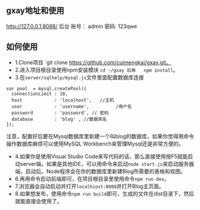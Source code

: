 

## gxay地址和使用
http://127.0.0.1:8088/
后台
账号： admin  密码: 123qwe


## 如何使用
+ 1.Clone项目 `git clone https://github.com/cuimengkai/gxay.git。
+ 2.进入项目根目录使用npm安装模块 `cd ~/gxay 后再   npm install`。
+ 3.在`server/sqlhelp/mysql.js`文件里面配置数据库连接
```
var pool  = mysql.createPool({  
  connectionLimit : 10,  
  host            : 'localhost',   //主机
  user            : 'username',          /用户名
  password        : 'password', // 密码
  database        : 'blog' , //数据库名
});  
```
注意，配置好后要在Mysql数据库里新建一个叫blog的数据库，如果你觉得用命令操作数据库麻烦可以使用MySQL Workbench来管理Mysql还是非常方便的。
+ 4.如果你是使用Visual Studio Code来写代码的话，那么直接使用按F5就能启动server端，如果是其他IDE，可以用命令来启动`node start.js`来启动服务器端，启动后，Node程序会在你的数据库里新建Blog所需要的表格和视图。
+ 6.再用命令启动前端即可，在项目根目录里使用命令`npm run dev`。
+ 7.浏览器会自动启动并打开`localhiost:8088`并打开Blog主页面。
+ 8.如果想发布，使用命令`npm run build`即可，生成的文件在dist目录下，然后就能直接会使用了。
